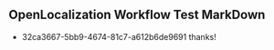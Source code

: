 ## OpenLocalization Workflow Test MarkDown
* 32ca3667-5bb9-4674-81c7-a612b6de9691 thanks!

<!--HONumber=Jul16_HO3-->


